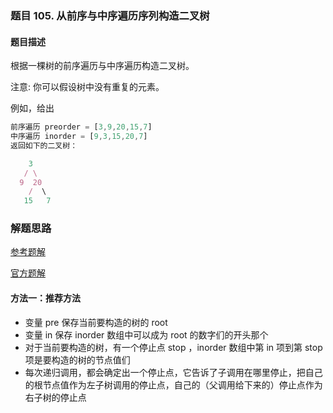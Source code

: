 ### 题目 105. 从前序与中序遍历序列构造二叉树
#### 题目描述
根据一棵树的前序遍历与中序遍历构造二叉树。

注意:
你可以假设树中没有重复的元素。

例如，给出

```js
前序遍历 preorder = [3,9,20,15,7]
中序遍历 inorder = [9,3,15,20,7]
返回如下的二叉树：

    3
   / \
  9  20
    /  \
   15   7

```

### 解题思路
[参考题解](https://leetcode-cn.com/problems/construct-binary-tree-from-preorder-and-inorder-traversal/solution/ding-wei-chu-gen-jie-dian-de-wei-zhi-hua-fen-zuo-y/)

[官方题解](https://leetcode-cn.com/problems/construct-binary-tree-from-preorder-and-inorder-traversal/solution/cong-qian-xu-yu-zhong-xu-bian-li-xu-lie-gou-zao-9/)

#### 方法一：推荐方法

- 变量 pre 保存当前要构造的树的 root
- 变量 in 保存 inorder 数组中可以成为 root 的数字们的开头那个
- 对于当前要构造的树，有一个停止点 stop ，inorder 数组中第 in 项到第 stop 项是要构造的树的节点值们
- 每次递归调用，都会确定出一个停止点，它告诉了子调用在哪里停止，把自己的根节点值作为左子树调用的停止点，自己的（父调用给下来的）停止点作为右子树的停止点
